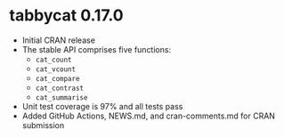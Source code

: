 # tabbycat 0.17.0

* Initial CRAN release
* The stable API comprises five functions:
    * `cat_count`
    * `cat_vcount`
    * `cat_compare`
    * `cat_contrast`
    * `cat_summarise`
* Unit test coverage is 97% and all tests pass
* Added GitHub Actions, NEWS.md, and cran-comments.md for CRAN submission
